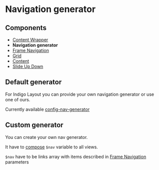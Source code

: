 # Navigation generator

## Components
- [Content Wrapper](./content-wrapper.md)
- **Navigation generator**
- [Frame Navigation](./frame-nav.md)
- [Grid](./grid.md)
- [Content](./classes.md)
- [Slide Up Down](./slide-up-down.md)

## Default generator

For Indigo Layout you can provide your own navigation generator or use one of ours.

Currently available [config-nav-generator](https://www.awes.io/documentation/components/config-nav-generator)

## Custom generator

You can create your own nav generator. 

It have to [compose](https://laravel.com/docs/5.7/views#view-composers) `$nav` variable to all views.

`$nav` have to be links array with items described in [Frame Navigation](./frame-nav.md) parameters
